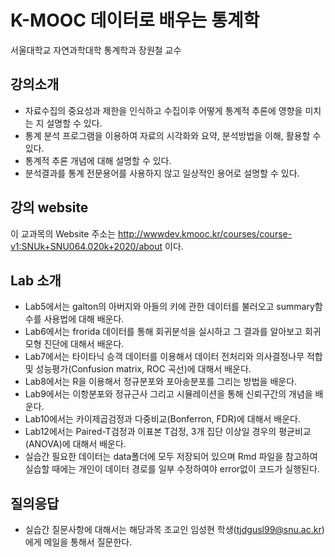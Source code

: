 # K-MOOC 데이터로 배우는 통계학
서울대학교 자연과학대학 통계학과 장원철 교수
## 강의소개
- 자료수집의 중요성과 제한을 인식하고 수집이후 어떻게 통계적 추론에 영향을 미치는 지 설명할 수 있다.
- 통계 분석 프로그램을 이용하여 자료의 시각화와 요약, 분석방법을 이해, 활용할 수 있다.
- 통계적 추론 개념에 대해 설명할 수 있다.
- 분석결과를 통계 전문용어를 사용하지 않고 일상적인 용어로 설명할 수 있다.
## 강의 website
이 교과목의 Website 주소는 http://wwwdev.kmooc.kr/courses/course-v1:SNUk+SNU064.020k+2020/about 이다.

## Lab 소개
- Lab5에서는 galton의 아버지와 아들의 키에 관한 데이터를 불러오고 summary함수를 사용법에 대해 배운다.
- Lab6에서는 frorida 데이터를 통해 회귀분석을 실시하고 그 결과를 알아보고 회귀모형 진단에 대해서 배운다.
- Lab7에서는 타이타닉 승객 데이터를 이용해서 데이터 전처리와 의사결정나무 적합 및 성능평가(Confusion matrix, ROC 곡선)에 대해서 배운다.
- Lab8에서는 R을 이용해서 정규분포와 포아송분포를 그리는 방법을 배운다.
- Lab9에서는 이항분포와 정규근사 그리고 시뮬레이션을 통해 신뢰구간의 개념을 배운다.
- Lab10에서는 카이제곱검정과 다중비교(Bonferron, FDR)에 대해서 배운다.
- Lab12에서는 Paired-T검정과 이표본 T검정, 3개 집단 이상일 경우의 평균비교(ANOVA)에 대해서 배운다.
- 실습간 필요한 데이터는 data폴더에 모두 저장되어 있으며 Rmd 파일을 참고하여 실습할 때에는 개인이 데이터 경로를 일부 수정하여야 error없이 코드가 실행된다.

## 질의응답
- 실습간 질문사항에 대해서는 해당과목 조교인 임성현 학생(tjdgusl99@snu.ac.kr)에게 메일을 통해서 질문한다.

